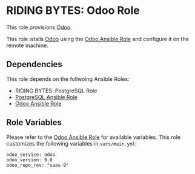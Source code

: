 # RIDING BYTES: Odoo Role

This role provisions [Odoo][2].

This role istalls [Odoo][2] using the [Odoo Ansible Role][9] and
configure it on the remote machine.

## Dependencies

This role depends on the follwoing Ansible Roles:

- RIDING BYTES: PostgreSQL Role
- [PostgreSQL Ansible Role][10]
- [Odoo Ansible Role][9]

## Role Variables ##

Please refer to the [Odoo Ansible Role][9] for available variables.
This role customizes the following variables in `vars/main.yml`:

    odoo_service: odoo
    odoo_version: 9.0
    odoo_repo_rev: "saas-9"


[1]:  http://ridingbytes.com "RIDING BYTES"
[2]:  https://odoo.com "Odoo ERP"
[3]:  https://www.vagrantup.com/docs/getting-started/ "Vagrant"
[4]:  https://www.ansible.com "Ansible"
[5]:  https://docs.ansible.com/ansible/playbooks.html "Ansible Playbook"
[6]:  https://docs.ansible.com/ansible/playbooks_roles.html "Ansible Roles"
[7]:  https://galaxy.ansible.com "Ansible Galaxy"
[8]:  https://docs.ansible.com/ansible/intro_inventory.html "Ansible Inventory"
[9]:  https://galaxy.ansible.com/sebalix/odoo "Odoo Ansible Role"
[10]: https://galaxy.ansible.com/ANXS/postgresql "PostgreSQL Ansible Role"

